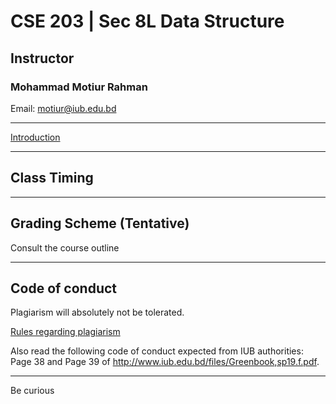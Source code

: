 # CSE 203 | Sec 8L Data Structure  

## Instructor
### Mohammad Motiur Rahman
Email: motiur@iub.edu.bd
* * *


[Introduction](https://docs.google.com/presentation/d/1BeWLuxuX2yREbHlYiahApuTAQoqZfGy9sN42g2HqjnM/edit?usp=sharing)


* * *
## Class Timing



* * *
## Grading Scheme (Tentative)

Consult the course outline

* * *
## Code of conduct
Plagiarism will absolutely not be tolerated.

[Rules regarding plagiarism](https://www.plagiarism.org/article/what-is-plagiarism)

Also read the following code of conduct expected from IUB authorities: Page 38 and Page 39 of http://www.iub.edu.bd/files/Greenbook,sp19.f.pdf.

* * *   


Be curious
